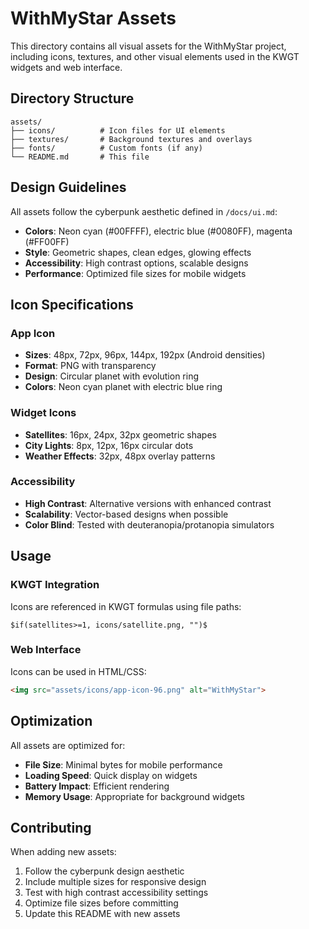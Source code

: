 # WithMyStar Assets

This directory contains all visual assets for the WithMyStar project, including icons, textures, and other visual elements used in the KWGT widgets and web interface.

## Directory Structure

```
assets/
├── icons/          # Icon files for UI elements
├── textures/       # Background textures and overlays
├── fonts/          # Custom fonts (if any)
└── README.md       # This file
```

## Design Guidelines

All assets follow the cyberpunk aesthetic defined in `/docs/ui.md`:
- **Colors**: Neon cyan (#00FFFF), electric blue (#0080FF), magenta (#FF00FF)
- **Style**: Geometric shapes, clean edges, glowing effects
- **Accessibility**: High contrast options, scalable designs
- **Performance**: Optimized file sizes for mobile widgets

## Icon Specifications

### App Icon
- **Sizes**: 48px, 72px, 96px, 144px, 192px (Android densities)
- **Format**: PNG with transparency
- **Design**: Circular planet with evolution ring
- **Colors**: Neon cyan planet with electric blue ring

### Widget Icons
- **Satellites**: 16px, 24px, 32px geometric shapes
- **City Lights**: 8px, 12px, 16px circular dots
- **Weather Effects**: 32px, 48px overlay patterns

### Accessibility
- **High Contrast**: Alternative versions with enhanced contrast
- **Scalability**: Vector-based designs when possible
- **Color Blind**: Tested with deuteranopia/protanopia simulators

## Usage

### KWGT Integration
Icons are referenced in KWGT formulas using file paths:
```
$if(satellites>=1, icons/satellite.png, "")$
```

### Web Interface
Icons can be used in HTML/CSS:
```html
<img src="assets/icons/app-icon-96.png" alt="WithMyStar">
```

## Optimization

All assets are optimized for:
- **File Size**: Minimal bytes for mobile performance
- **Loading Speed**: Quick display on widgets
- **Battery Impact**: Efficient rendering
- **Memory Usage**: Appropriate for background widgets

## Contributing

When adding new assets:
1. Follow the cyberpunk design aesthetic
2. Include multiple sizes for responsive design
3. Test with high contrast accessibility settings
4. Optimize file sizes before committing
5. Update this README with new assets